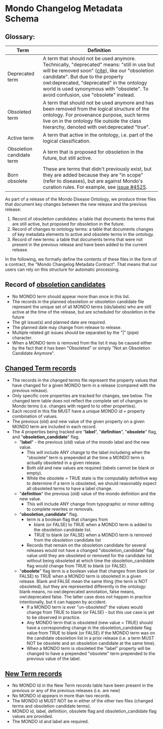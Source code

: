 # Mondo Changelog Metadata Schema 

## Glossary:

Term | Definition
-- | --
Deprecated term | A term that should not be used anymore. Technically, "deprecated" means: "still in use but will be removed soon" ([cite](https://stackoverflow.com/questions/9208091/the-difference-between-deprecated-depreciated-and-obsolete/9208164#:~:text=Deprecated%20means%20that%20it%20is,already%20out%2Dof%2Duse.)), like our "obsoletion candidate". But due to the property owl:deprecated, "deprecated" in the ontology world is used synonymous with "obsolete". To avoid confusion, use "obsolete" instead.
Obsoleted term | A term that should not be used anymore and has been removed from the logical structure of the ontology. For provenance purpose, such terms live on in the ontology file outside the class hierarchy, denoted with owl:deprecated "true".
Active term | A term that active in the ontology, i.e. part of the logical classification.
Obsoletion candidate term | A term that is proposed for obsoletion in the future, but still active.
Born obsolete | These are terms that didn't previously exist, but they are added because they are "in scope" (refer to diseases), but are against Mondo's curation rules. For example, see [issue #4525](https://github.com/monarch-initiative/mondo/issues/).

 As part of a release of the Mondo Disease Ontology, we produce three files that document key changes between the new release and the previous release:

1.  Record of obsoletion candidates: a table that documents the terms that are still active, but proposed for obsoletion in the future.
2.  Record of changes to ontology terms: a table that documents changes of key metadata elements to active and obsolete terms in the ontology.
3.  Record of new terms: a table that documents terms that were not present in the previous release and have been added to the current release.

In the following, we formally define the contents of these files in the form of a contract, the "Mondo Changelog Metadata Contract". That means that our users can rely on this structure for automatic processing.

Record of [obsoletion candidates](http://purl.obolibrary.org/obo/mondo/mondo_obsoletioncandidates.tsv)
-------------------------------

-   No MONDO term should appear more than once in this list.
-   The records in the planned obsoletion or obsoletion candidate file represent the unique set of all MONDO terms (ids/labels) who are still active at the time of the release, but are scheduled for obsoletion in the future
-   The git issue(s) and planned date are required.
-   The planned date may change from release to release.
-   Multiple related git issues should be separated by the "|" (pipe) character.
-   When a MONDO term is removed from the list it may be caused either by the fact that it has been "Obsoleted" or simply "Not an Obsoletion Candidate Anymore". 

[Changed Term records](http://purl.obolibrary.org/obo/mondo/mondo_release_diff_changed_terms.tsv)
--------------------

-   The records in the changed terms file represent the property values that have changed for a given MONDO term in a release (compared with the previous release).
-   Only specific core properties are tracked for changes, see below. The changed term table does not reflect the complete set of changes to Mondo terms (i.e. changes with regard to to other properties).
-   Each record in this file MUST have a unique MONDO id + property combination of values.
-   The previous (old) and new value of the given property on a given MONDO term are included in each record. 
-   The 4 properties being tracked are "**label**", "**definition**", "**obsolete**" flag, and "**obsoletion_candidate**" flag. 
    - "**label**" - the previous (old) value of the mondo label and the new value. 
      - This will include ANY change to the label includeing when the "obsolete" term is prepended at the time a MONDO term is actually obsoleted in a given release. 
      - Both old and new values are required (labels cannot be blank or empty). 
      - While the obsolete = TRUE state is the computably definitive way to determine if a term is obsoleted, we should reasonably expect all obsoleted terms to have a label change.
    - "**definition**" the previous (old) value of the mondo definition and the new value. 
      - This will include ANY change from typographic or minor editing to complete rewrites or removals.
    - "**obsoletion_candidate**" flag.
      - term is a boolean flag that changes from 
        - blank (or FALSE) to TRUE when a MONDO term is added to the obsoletion candidate list. 
        - TRUE to blank (or FALSE) when a MONDO term is removed from the obsoletion candidate list
      - Records that remain on the obsoletion candidate for several releases would not have a changed "obsoletion_candidate" flag value until they are obsoleted or removed for the candidate list without being obsoleted at which time the obsoletion_candidate flag would change from TRUE to blank (or FALSE).
    - "**obsolete**" flag term is a boolean value that changes from blank (or FALSE) to TRUE when a MONDO term is obsoleted in a given release. Blank and FALSE mean the same thing (the term is NOT obsoleted), but they are represented differently in the ontology: blank means, no owl:deprecated annotation, false means, owl:deprecated false. The latter case does not happen in practice intentionally, but it can happen by accident. 
      - If a MONDO term is ever "un-obsoleted" the values would change from TRUE to blank (or FALSE) - but this use case is yet to be observed in practice.   
      - Any MONDO term that is obsoleted (new value = TRUE) should have a corresponding change in the obsoletion_candidate flag value from TRUE to blank (or FALSE) if the MONDO term was on the candidate obsoletion list in a prior release (i.e. a term MUST NOT be obsolete and an obsoletion candidate at the same time). 
      - When a MONDO term is obsoleted the "label" property will be changed to have a prepended "obsolete" term prepended to the previous value of the label.

[New Term records](http://purl.obolibrary.org/obo/mondo/mondo_release_diff_new_terms.tsv)
----------------

-   No MONDO Id in the New Term records table have been present in the previous or any of the previous releases (i.e. are new)
-   No MONDO id appears in more than two records.
-   The MONDO id MUST NOT be in either of the other two files (changed terms and obsoletion candidate terms). 
-   MONDO id, label, definition, obsolete flag and obsoletion_candidate flag values are provided. 
-   The MONDO id and label are required.